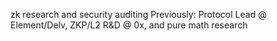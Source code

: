 zk research and security auditing  Previously: Protocol Lead @ Element/Delv, ZKP/L2 R&D @ 0x, and pure math research
